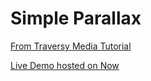 # Simple Parallax

[From Traversy Media Tutorial](https://youtu.be/JttTcnidSdQ)

[Live Demo hosted on Now](https://parallax-bmujttqpht.now.sh)
